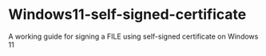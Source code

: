 # Windows11-self-signed-certificate
A working guide for signing a FILE using self-signed certificate on Windows 11
